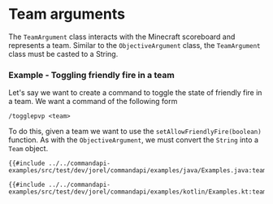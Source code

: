 # Team arguments

The `TeamArgument` class interacts with the Minecraft scoreboard and represents a team. Similar to the `ObjectiveArgument` class, the `TeamArgument` class must be casted to a String.

<div class="example">

### Example - Toggling friendly fire in a team

Let's say we want to create a command to toggle the state of friendly fire in a team. We want a command of the following form

```mccmd
/togglepvp <team>
```

To do this, given a team we want to use the `setAllowFriendlyFire(boolean)` function. As with the `ObjectiveArgument`, we must convert the `String` into a `Team` object.

<div class="multi-pre">

```java,Java
{{#include ../../commandapi-examples/src/test/dev/jorel/commandapi/examples/java/Examples.java:teamarguments}}
```

```kotlin,Kotlin
{{#include ../../commandapi-examples/src/test/dev/jorel/commandapi/examples/kotlin/Examples.kt:teamarguments}}
```

</div>

</div>
